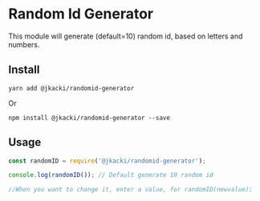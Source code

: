 # Random Id Generator

This module will generate (default=10) random id, based on letters and numbers.

## Install

`yarn add @jkacki/randomid-generator`

Or

`npm install @jkacki/randomid-generator --save`

## Usage

```javascript
const randomID = require('@jkacki/randomid-generator');

console.log(randomID()); // Default generate 10 random id

//When you want to change it, enter a value, for randomID(newvalue);
```


